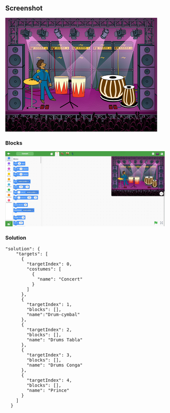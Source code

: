 <h2>Screenshot</h2>
<img src="./ProjectSnap.png" />
<h3>Blocks</h3>
<img src="./Concert.jpg" />

<h3>Solution</h3>
<pre>
"solution": {
    "targets": [
      {
        "targetIndex": 0,
        "costumes": [
          {
            "name": "Concert"
          }
        ]
      },
      {
        "targetIndex": 1,
        "blocks": [],
        "name":"Drum-cymbal"
      },
      {
        "targetIndex": 2,
        "blocks": [],
        "name": "Drums Tabla"
      },
      {
        "targetIndex": 3,
        "blocks": [],
        "name": "Drums Conga"
      },
      {
        "targetIndex": 4,
        "blocks": [],
        "name": "Prince"
      }
    ]
  }
</pre>